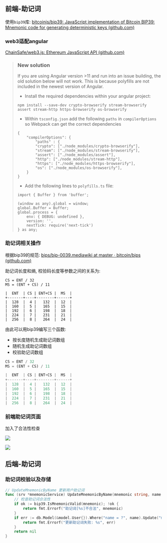 ## 前端-助记词

使用`bip39`库: [bitcoinjs/bip39: JavaScript implementation of Bitcoin BIP39: Mnemonic code for generating deterministic keys (github.com)](https://github.com/bitcoinjs/bip39)

### web3适配angular

[ChainSafe/web3.js: Ethereum JavaScript API (github.com)](https://github.com/ChainSafe/web3.js#web3-and-angular)

> ### New solution
>
> If you are using Angular version >11 and run into an issue building, the old solution below will not work. This is because polyfills are not included in the newest version of Angular.
>
> - Install the required dependencies within your angular project:
>
> ```
> npm install --save-dev crypto-browserify stream-browserify assert stream-http https-browserify os-browserify
> ```
>
> - Within `tsconfig.json` add the following `paths` in `compilerOptions` so Webpack can get the correct dependencies
>
> ```
> {
>     "compilerOptions": {
>         "paths" : {
>         "crypto": ["./node_modules/crypto-browserify"],
>         "stream": ["./node_modules/stream-browserify"],
>         "assert": ["./node_modules/assert"],
>         "http": ["./node_modules/stream-http"],
>         "https": ["./node_modules/https-browserify"],
>         "os": ["./node_modules/os-browserify"],
>     }
> }
> ```
>
> 
>
> - Add the following lines to `polyfills.ts` file:
>
> ```
> import { Buffer } from 'buffer';
> 
> (window as any).global = window;
> global.Buffer = Buffer;
> global.process = {
>     env: { DEBUG: undefined },
>     version: '',
>     nextTick: require('next-tick')
> } as any;
> ```

### 助记词相关操作

根据bip39的规范: [bips/bip-0039.mediawiki at master · bitcoin/bips (github.com)](https://github.com/bitcoin/bips/blob/master/bip-0039.mediawiki)

助记词长度和熵, 校验码长度等参数之间的关系为: 

```
CS = ENT / 32
MS = (ENT + CS) / 11

|  ENT  | CS | ENT+CS |  MS  |
+-------+----+--------+------+
|  128  |  4 |   132  |  12  |
|  160  |  5 |   165  |  15  |
|  192  |  6 |   198  |  18  |
|  224  |  7 |   231  |  21  |
|  256  |  8 |   264  |  24  |
```

由此可以用bip39编写三个函数: 

- 按长度随机生成助记词数组
- 随机生成助记词数组
- 校验助记词数组

```typescript
CS = ENT / 32
MS = (ENT + CS) / 11

|  ENT  | CS | ENT+CS |  MS  |
+-------+----+--------+------+
|  128  |  4 |   132  |  12  |
|  160  |  5 |   165  |  15  |
|  192  |  6 |   198  |  18  |
|  224  |  7 |   231  |  21  |
|  256  |  8 |   264  |  24  |
```

### 前端助记词页面

加入了合法性检查

![](https://youpai.roccoshi.top/img/202203092039110.png)

![](https://youpai.roccoshi.top/img/202203092038503.png)

## 后端-助记词

### 助记词校验以及存储

```go
// UpdateMnemonicByName 更新用户助记词
func (srv *mnemonicService) UpdateMnemonicByName(mnemonic string, name string) error {
	// 检查助记词合法性
	if ok := bip39.IsMnemonicValid(mnemonic); !ok {
		return fmt.Errorf("助记词[%s]不合法", mnemonic)
	}
	if err := db.Model(&model.User{}).Where("name = ?", name).Update("mnemonic", mnemonic).Error; err != nil {
		return fmt.Errorf("更新助记词失败: %s", err)
	}
	return nil
}
```



